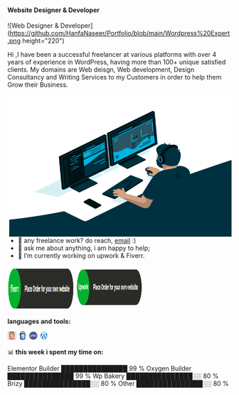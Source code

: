 #### Website Designer & Developer 
![Web Designer & Developer](https://github.com/HanfaNaseer/Portfolio/blob/main/Wordpress%20Expert.png height="220")

Hi ,I have been a successful freelancer at various platforms with over 4 years of experience in WordPress, having more than 100+ unique satisfied clients. My domains are Web deisgn, Web development, Design Consultancy and Writing Services to my Customers in order to help them Grow their Business.


  <img align="right" alt="GIF" src="https://github.com/HanfaNaseer/Portfolio/blob/main/wp.gif?raw=true" width="500" height="320" />
  
- 💼 any freelance work? do reach, [email](mailto:hanfanaseer5@gmail.com) :)
- 💬 ask me about anything, i am happy to help;
- 🔭 I’m currently working on upwork & Fiverr. 
 
<a align="right" href="https://www.fiverr.com/taitech786/" target="_blank"><img src="https://github.com/HanfaNaseer/Portfolio/blob/main/fiverr.png" alt="Place order on fiverr" width="150" height="100" ></a>
<a align="left" href="https://www.upwork.com/freelancers/~011a24cdc30f27074c?p=1420284671758434304/" target="_blank"><img src="https://github.com/HanfaNaseer/Portfolio/blob/main/up.png" alt="Place order on fiverr" width="150" height="100" ></a>


**languages and tools:**  

<code><img height="20" src="https://github.com/HanfaNaseer/Portfolio/blob/main/html.png"></code>
<code><img height="20" src="https://github.com/HanfaNaseer/Portfolio/blob/main/css-3-logo.png"></code>
<code><img height="20" src="https://github.com/HanfaNaseer/Portfolio/blob/main/png-clipart-website-development-programming-language-computer-programming-logo-php-program-logo-blue-text-thumbnail.png"></code>
<code><img height="20" src="https://github.com/HanfaNaseer/Portfolio/blob/main/download%20(1).png"></code>

📊 **this week i spent my time on:**

Elementor Builder    ███████████████   99 % 
Oxygen Builder       ███████████████   99 % 
Wp Bakery            ███████████████░░ 80 % 
Brizy                ███████████████░░ 80 % 
Other                ███████████████░░ 80 % 

